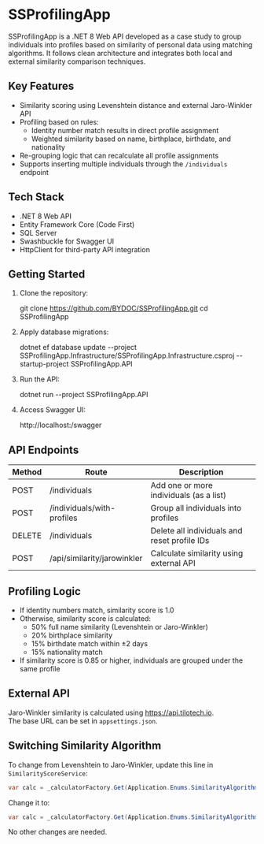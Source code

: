 # SSProfilingApp

SSProfilingApp is a .NET 8 Web API developed as a case study to group individuals into profiles based on similarity of personal data using matching algorithms. It follows clean architecture and integrates both local and external similarity comparison techniques.

## Key Features

- Similarity scoring using Levenshtein distance and external Jaro-Winkler API
- Profiling based on rules:
  - Identity number match results in direct profile assignment
  - Weighted similarity based on name, birthplace, birthdate, and nationality
- Re-grouping logic that can recalculate all profile assignments
- Supports inserting multiple individuals through the `/individuals` endpoint

## Tech Stack

- .NET 8 Web API
- Entity Framework Core (Code First)
- SQL Server
- Swashbuckle for Swagger UI
- HttpClient for third-party API integration

## Getting Started

1. Clone the repository:

   git clone https://github.com/BYDOC/SSProfilingApp.git
   cd SSProfilingApp

2. Apply database migrations:

   dotnet ef database update --project SSProfilingApp.Infrastructure/SSProfilingApp.Infrastructure.csproj --startup-project SSProfilingApp.API

3. Run the API:

   dotnet run --project SSProfilingApp.API

4. Access Swagger UI:

   http://localhost:<port>/swagger

## API Endpoints

Method | Route | Description
------ | ----- | -----------
POST   | /individuals | Add one or more individuals (as a list)
POST   | /individuals/with-profiles | Group all individuals into profiles
DELETE | /individuals | Delete all individuals and reset profile IDs
POST   | /api/similarity/jarowinkler | Calculate similarity using external API

## Profiling Logic

- If identity numbers match, similarity score is 1.0
- Otherwise, similarity score is calculated:
  - 50% full name similarity (Levenshtein or Jaro-Winkler)
  - 20% birthplace similarity
  - 15% birthdate match within ±2 days
  - 15% nationality match
- If similarity score is 0.85 or higher, individuals are grouped under the same profile

## External API

Jaro-Winkler similarity is calculated using https://api.tilotech.io.  
The base URL can be set in `appsettings.json`.

## Switching Similarity Algorithm

To change from Levenshtein to Jaro-Winkler, update this line in `SimilarityScoreService`:

```csharp
var calc = _calculatorFactory.Get(Application.Enums.SimilarityAlgorithm.Levenshtein);
```

Change it to:

```csharp
var calc = _calculatorFactory.Get(Application.Enums.SimilarityAlgorithm.JaroWinkler);
```

No other changes are needed.

